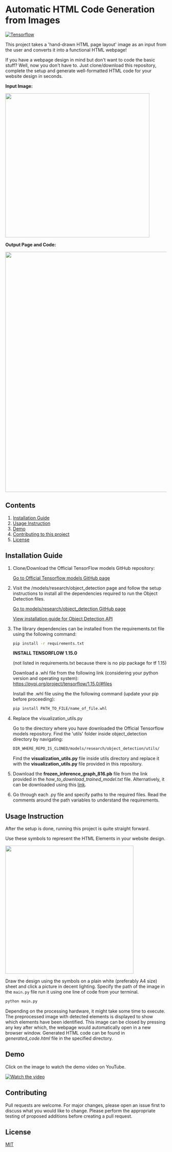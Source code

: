 # Automatic HTML Code Generation from Images
[![Tensorflow](https://img.shields.io/badge/Tensorflow-1.15-E11E1E.svg)](https://shields.io/)

This project takes a 'hand-drawn HTML page layout' image as an input from the user and converts it into a functional HTML webpage!

If you have a webpage design in mind but don't want to code the basic stuff? Well, now you don't have to. Just clone/download this repository, complete the setup and generate well-formatted HTML code for your website design in seconds.

**Input Image:**

<img src='images_for_README/test_imgs_3.jpg' width='450'>

**Output Page and Code:**

<img src='images_for_README/code_and_page.png' width='750'>

## Contents

1. [Installation Guide](##Installation-Guide)
2. [Usage Instruction](#Usage-Instruction)
3. [Demo](#Demo)
4. [Contributing to this project](#Contributing)
5. [License](#License)

## Installation Guide

1. Clone/Download the Official TensorFlow models GitHub repository:

   [Go to Official Tensorflow models GitHub page](https://github.com/tensorflow/models)
  
2. Visit the /models/research/object_detection page and follow the setup instructions to install all the dependencies required to run the Object Detection files.

   [Go to models/research/object_detection GitHub page](https://github.com/tensorflow/models/tree/master/research/object_detection)

   [View installation guide for Object Detection API](https://github.com/tensorflow/models/blob/master/research/object_detection/g3doc/installation.md)

3. The library dependencies can be installed from the requirements.txt file using the following command:

   ```bash
   pip install -r requirements.txt
   ```
   **INSTALL TENSORFLOW 1.15.0**
   
   (not listed in requirements.txt because there is no pip package for tf 1.15)
   
   Download a .whl file from the following link (considering your python version and operating system):
   https://pypi.org/project/tensorflow/1.15.0/#files
   
   Install the .whl file using the the following command (update your pip before proceeding):
   ```bash
   pip install PATH_TO_FILE/name_of_file.whl
   ```
   
4. Replace the visualization_utils.py 

   Go to the directory where you have downloaded the Official Tensorflow models repository. Find the 'utils' folder inside object_detection directory by navigating:

   ```bash
   DIR_WHERE_REPO_IS_CLONED/models/research/object_detection/utils/
   ```
  
   Find the **visualization_utils.py** file inside utils directory and replace it with the **visualization_utils.py** file provided in this repository.

5. Download the **frozen_inference_graph_816.pb** file from the link provided in the _how_to_download_trained_model.txt_  file. Alternatively, it can be downloaded using this [link](https://www.dropbox.com/sh/r7m3p0qikumtjuc/AABKP8kGBUzE8-pJo-WqGWD9a?dl=0). 

6. Go through each .py file and specify paths to the required files. Read the comments around the path variables to understand the requirements. 

## Usage Instruction

After the setup is done, running this project is quite straight forward. 

Use these symbols to represent the HTML Elements in your website design.
 
<img src='images_for_README/symbols.png' width='400' align='centre'>

Draw the design using the symbols on a plain white (preferably A4 size) sheet and click a picture in decent lighting. Specify the path of the image in the `main.py` file run it using one line of code from your terminal.
 
```python
python main.py
```
Depending on the processing hardware, it might take some time to execute. The preprocessed image with detected elements is displayed to show which elements have been identified. This image can be closed by pressing any key after which, the webpage would automatically open in a new browser window. Generated HTML code can be found in _generated_code.html_  file in the specified directory.

## Demo

Click on the image to watch the demo video on YouTube.

[![Watch the video](/images_for_README/demo.png)](https://youtu.be/UQYS5Qtyd98)

## Contributing
Pull requests are welcome. For major changes, please open an issue first to discuss what you would like to change. Please perform the appropriate testing of proposed additions before creating a pull request.

## License
[MIT](https://choosealicense.com/licenses/mit/)
